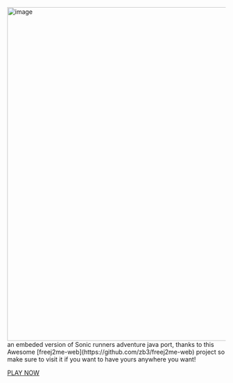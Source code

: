<img width="1366" height="768" alt="image" src="https://github.com/user-attachments/assets/413012a9-6923-4cac-9f27-acfc7fde75cd" />
an embeded version of Sonic runners adventure java port, thanks to this Awesome [freej2me-web](https://github.com/zb3/freej2me-web) project so make sure to visit it if you want to have yours anywhere you want!

[PLAY NOW](https://neocharmy.github.io/runnersadventure/web/run.html?app=Sonic%20Runners%20Adventure&fractionScale=1)
